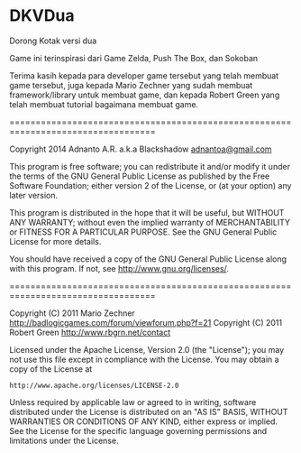 # DKVDua
Dorong Kotak versi dua

Game ini terinspirasi dari Game Zelda, Push The Box, dan Sokoban

Terima kasih kepada para developer game tersebut yang telah membuat
game tersebut, juga kepada Mario Zechner yang sudah membuat framework/library untuk
membuat game, dan kepada Robert Green yang telah membuat tutorial bagaimana
membuat game. 

==================================================================================

Copyright 2014 Adnanto A.R. a.k.a Blackshadow <adnantoa@gmail.com>

This program is free software; you can redistribute it and/or modify
it under the terms of the GNU General Public License as published by
the Free Software Foundation; either version 2 of the License, or
(at your option) any later version.
 
This program is distributed in the hope that it will be useful,
but WITHOUT ANY WARRANTY; without even the implied warranty of
MERCHANTABILITY or FITNESS FOR A PARTICULAR PURPOSE.  See the
GNU General Public License for more details.

You should have received a copy of the GNU General Public License
along with this program. If not, see <http://www.gnu.org/licenses/>.

==================================================================================

Copyright (C) 2011 Mario Zechner http://badlogicgames.com/forum/viewforum.php?f=21
Copyright (C) 2011 Robert Green http://www.rbgrn.net/contact

Licensed under the Apache License, Version 2.0 (the "License");
you may not use this file except in compliance with the License.
You may obtain a copy of the License at

    http://www.apache.org/licenses/LICENSE-2.0

Unless required by applicable law or agreed to in writing, software
distributed under the License is distributed on an "AS IS" BASIS,
WITHOUT WARRANTIES OR CONDITIONS OF ANY KIND, either express or implied.
See the License for the specific language governing permissions and
limitations under the License.
